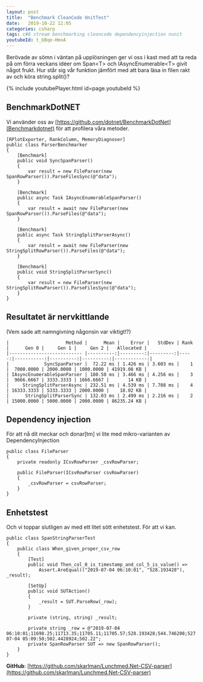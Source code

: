```yaml
---
layout: post
title:  "Benchmark CleanCode UnitTest"
date:   2019-10-22 12:05
categories: csharp
tags: c#8 stream benchmarking cleancode dependencyinjection nunit
youtubeId: t_bBqe-HmxA
---
```


Berövade av sömn i väntan på upplösningen ger vi oss i kast med att ta reda på om förra veckans idéer om Span\<T> och IAsyncEnumerable\<T> givit något frukt. Hur står sig vår funktion jämfört med att bara läsa in filen rakt av och köra string.split()?

{% include youtubePlayer.html id=page.youtubeId %}

## BenchmarkDotNET
Vi använder oss av [https://github.com/dotnet/BenchmarkDotNet](Benchmarkdotnet) för att profilera våra metoder.
```
[RPlotExporter, RankColumn, MemoryDiagnoser]
public class ParserBenchmarker
{
    [Benchmark]
    public void SyncSpanParser()
    {
        var result = new FileParser(new SpanRowParser()).ParseFilesSync(@"data");
    }

    [Benchmark]
    public async Task IAsyncEnumerableSpanParser()
    {
        var result = await new FileParser(new SpanRowParser()).ParseFiles(@"data");
    }

    [Benchmark]
    public async Task StringSplitParserAsync()
    {
        var result = await new FileParser(new StringSplitRowParser()).ParseFiles(@"data");
    }

    [Benchmark]
    public void StringSplitParserSync()
    {
        var result = new FileParser(new StringSplitRowParser()).ParseFilesSync(@"data");
    }
}
```

## Resultatet är nervkittlande
(Vem sade att namngivning någonsin var viktigt!?)

```
|                     Method |      Mean |    Error |   StdDev | Rank |      Gen 0 |     Gen 1 |     Gen 2 |   Allocated |
|--------------------------- |----------:|---------:|---------:|-----:|-----------:|----------:|----------:|------------:|
|             SyncSpanParser |  72.22 ms | 1.426 ms | 3.603 ms |    1 |  7000.0000 | 2000.0000 | 1000.0000 | 41919.08 KB |
| IAsyncEnumerableSpanParser | 180.50 ms | 3.466 ms | 4.256 ms |    3 |  9666.6667 | 3333.3333 | 1666.6667 |       14 KB |
|     StringSplitParserAsync | 232.51 ms | 4.539 ms | 7.708 ms |    4 | 16333.3333 | 5333.3333 | 2000.0000 |    18.02 KB |
|      StringSplitParserSync | 132.03 ms | 2.499 ms | 2.216 ms |    2 | 15000.0000 | 5000.0000 | 2000.0000 | 86235.24 KB |
```


## Dependency injection
För att nå dit meckar och donar[tm] vi lite med mikro-varianten av DependencyInjection
```
public class FileParser
{
    private readonly ICsvRowParser _csvRowParser;

    public FileParser(ICsvRowParser csvRowParser)
    {
        _csvRowParser = csvRowParser;
    }
}
```

## Enhetstest
Och vi toppar slutligen av med ett litet sött enhetstest. För att vi kan.
```
public class SpanStringParserTest
{
    public class When_given_proper_csv_row
    {
        [Test]
        public void Then_col_0_is_timestamp_and_col_5_is_value() => 
            Assert.AreEqual(("2019-07-04 06:10:01", "528.193428"), _result);

        [SetUp]
        public void SUTAction()
        {
            _result = SUT.ParseRow(_row);
        }

        private (string, string) _result;

        private string _row = @"2019-07-04 06:10:01;11698.25;11713.35;11705.11;11705.57;528.193428;544.746208;527.96;2019-07-04 05:09:50;502.4428924;502.22";
        private SpanRowParser SUT => new SpanRowParser();
    }
}
```

**GitHub**: [https://github.com/skarlman/Lunchmed.Net-CSV-parser](https://github.com/skarlman/Lunchmed.Net-CSV-parser)


